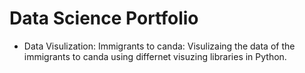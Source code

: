 # Data Science Portfolio

* Data Visulization:
Immigrants to canda: Visulizaing the data of the immigrants to canda using differnet visuzing libraries in Python.


